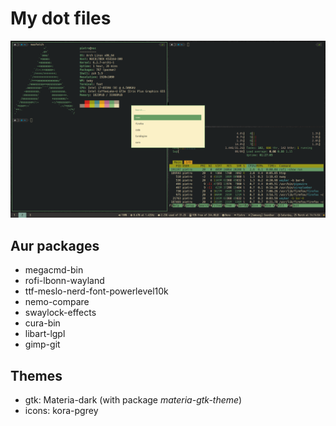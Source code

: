 # My dot files

![screenshot](screenshot.png "screenshot")

## Aur packages

* megacmd-bin
* rofi-lbonn-wayland
* ttf-meslo-nerd-font-powerlevel10k
* nemo-compare
* swaylock-effects
* cura-bin
* libart-lgpl
* gimp-git

## Themes

* gtk: Materia-dark (with package _materia-gtk-theme_)
* icons: kora-pgrey
